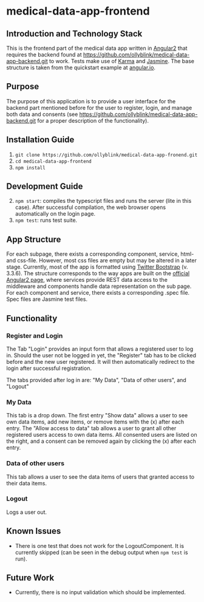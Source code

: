 # medical-data-app-frontend

## Introduction and Technology Stack

This is the frontend part of the medical data app written in <a href="https://angular.io">Angular2</a> that requires the backend found at <a href="https://github.com/ollyblink/medical-data-app-backend.git">https://github.com/ollyblink/medical-data-app-backend.git</a> to work. Tests make use of <a href="https://karma-runner.github.io/1.0/index.html">Karma</a> and <a href="http://jasmine.github.io/">Jasmine</a>. The base structure is taken from the quickstart example at <a href="https://angular.io/docs/ts/latest/quickstart.html">angular.io</a>. 

## Purpose
The purpose of this application is to provide a user interface for the backend part mentioned before for the user to register, login, and manage both data and consents (see <a href="https://github.com/ollyblink/medical-data-app-backend.git">https://github.com/ollyblink/medical-data-app-backend.git</a> for a proper description of the functionality). 

## Installation  Guide

1. `git clone https://github.com/ollyblink/medical-data-app-fronend.git`
2. `cd medical-data-app-frontend`
3. `npm install`
  

## Development Guide
 
2. `npm start`: compiles the typescript files and runs the server (lite in this case). After successful compilation, the web browser opens automatically on the login page. 
3. `npm test`: runs test suite. 

## App Structure
For each subpage, there exists a corresponding component, service, html- and css-file. However, most css files are empty but may be altered in a later stage. Currently, most of the app is formatted using <a href="http://getbootstrap.com/">Twitter Bootstrap</a> (v. 3.3.6). The structure corresponds to the way apps are built on the <a href="https://angular.io/docs/ts/latest/">official Angular2 page</a>, where services provide REST data access to the middleware and components handle data representation on the sub page. For each component and service, there exists a corresponding .spec file. Spec files are Jasmine test files. 
## Functionality
### Register and Login
The Tab "Login" provides an input form that allows a registered user to log in. Should the user not be logged in yet, the "Register" tab has to be clicked before and the new user registered. It will then automatically redirect to the login after successful registration.

The tabs provided after log in are: "My Data", "Data of other users", and "Logout"
### My Data
This tab is a drop down. The first entry "Show data" allows a user to see own data items, add new items, or remove items with the (x) after each entry. The "Allow access to data" tab allows a user to grant all other registered users access to own data items. All consented users are listed on the right, and a consent can be removed again by clicking the (x) after each entry.

### Data of other users
This tab allows a user to see the data items of users that granted access to their data items. 

### Logout
Logs a user out.

## Known Issues
- There is one test that does not work for the LogoutComponent. It is currently skipped (can be seen in the debug output when `npm test` is run).

## Future Work
- Currently, there is no input validation which should be implemented.
